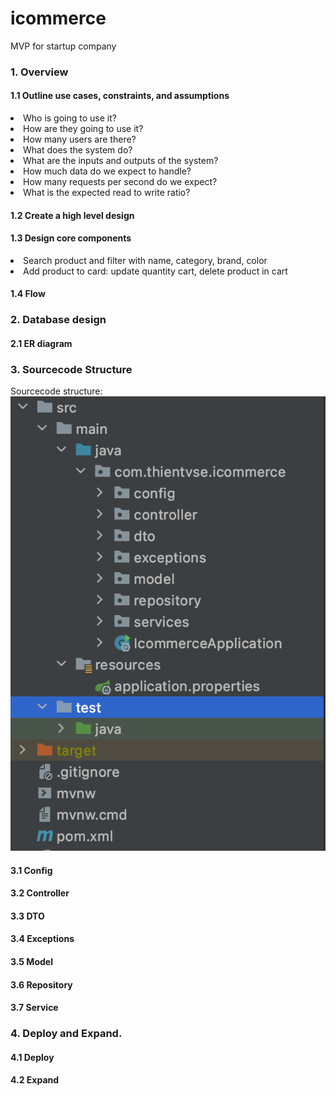 # icommerce
MVP for startup company

### 1. Overview
#### 1.1 Outline use cases, constraints, and assumptions

<li>Who is going to use it?
<li>How are they going to use it?
<li>How many users are there?
<li>What does the system do?
<li>What are the inputs and outputs of the system?
<li>How much data do we expect to handle?
<li>How many requests per second do we expect?
<li>What is the expected read to write ratio?

#### 1.2 Create a high level design 



#### 1.3 Design core components

<li> Search product and filter with name, category, brand, color</li>
<li> Add product to card: update quantity cart, delete product in cart</li>

#### 1.4 Flow
### 2. Database design
#### 2.1 ER diagram

### 3. Sourcecode Structure

Sourcecode structure:
![Image](document/image/source_structure.png "a title")

#### 3.1 Config
#### 3.2 Controller
#### 3.3 DTO
#### 3.4 Exceptions
#### 3.5 Model
#### 3.6 Repository
#### 3.7 Service

### 4. Deploy and Expand.

#### 4.1 Deploy

#### 4.2 Expand